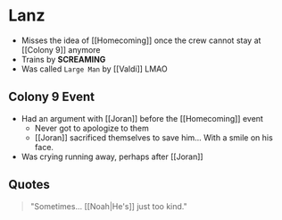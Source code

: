 # Lanz
- Misses the idea of [[Homecoming]] once the crew cannot stay at [[Colony 9]] anymore
- Trains by **SCREAMING**
- Was called `Large Man` by [[Valdi]] LMAO
## Colony 9 Event
- Had an argument with [[Joran]] before the [[Homecoming]] event
	- Never got to apologize to them
	- [[Joran]] sacrificed themselves to save him… With a smile on his face.
- Was crying running away, perhaps after [[Joran]]

## Quotes

> "Sometimes... [[Noah|He's]] just too kind."